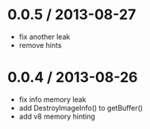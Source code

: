 
0.0.5 / 2013-08-27 
==================

 * fix another leak
 * remove hints

0.0.4 / 2013-08-26 
==================

 * fix info memory leak
 * add DestroyImageInfo() to getBuffer()
 * add v8 memory hinting
